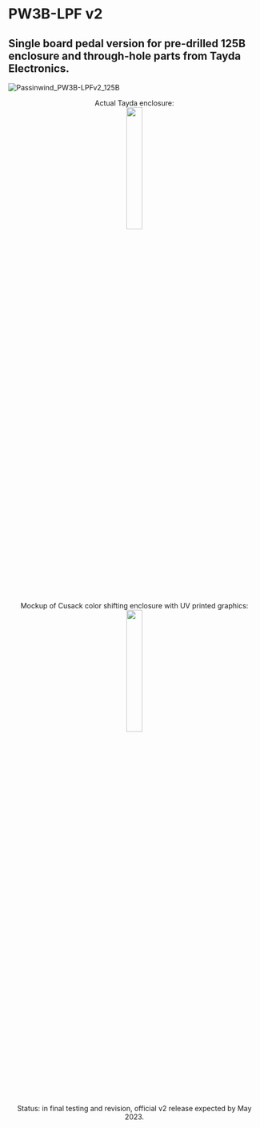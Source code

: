# PW3B-LPF v2

## Single board pedal version for pre-drilled 125B enclosure and through-hole parts from Tayda Electronics. 

![Passinwind_PW3B-LPFv2_125B](https://user-images.githubusercontent.com/127763821/231684786-a4803b03-4b7a-4030-b7ca-071ab2d93167.png)

<p align="center" width="100%">
Actual Tayda enclosure: </br>
    <img width="25%" src="https://user-images.githubusercontent.com/127763821/230925146-7342877b-b596-48cb-9574-d2ad54d94166.jpg">
</p>

<p align="center" width="100%">
Mockup of Cusack color shifting enclosure with UV printed graphics: </br>
    <img width="25%" src="https://user-images.githubusercontent.com/127763821/232238328-62531fcc-2d91-4a94-bdfd-2b77bef7a315.PNG">
</p>

<p align="center" width="100%">
Status: in final testing and revision, official v2 release expected by May 2023. </br>
    </p>
